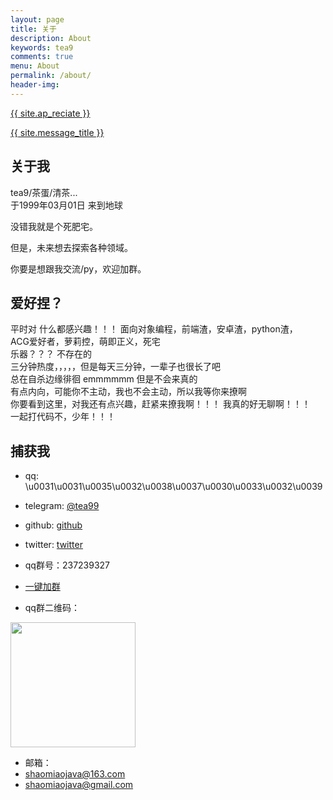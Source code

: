 ```yaml
---
layout: page
title: 关于
description: About
keywords: tea9
comments: true
menu: About
permalink: /about/
header-img: 
---
```


<!--重新布局aboutme 添加qq base
64 联系方式 赞赏列表-->

<!-- ## 欢迎你来到我的blog  -->

<!-- > 写写代码  
> 学习不同的东西  -->


<!-- ## 我在做什么

我还是个代码界的萌新，在各种编程群混脸熟。  

现在在做*安卓开发*。 -->

<!--我现在正在学习开发*小程序**web安全*你懂的！,还在接触*前端开发*。  -->

<div class="bio">
    <p><a href="{{ site.ap_link }}">{{ site.ap_reciate }}</a></p>
</div>

<div class="bio">
    <p><a href="{{ site.message_link }}">{{ site.message_title }}</a></p>
</div>

## 关于我

tea9/茶蛋/清茶...  
于1999年03月01日 来到地球  

没错我就是个死肥宅。  

但是，未来想去探索各种领域。  

你要是想跟我交流/py，欢迎加群。  

## 爱好捏？

平时对 什么都感兴趣！！！  面向对象编程，前端渣，安卓渣，python渣，  
ACG爱好者，萝莉控，萌即正义，死宅  
乐器？？？<!--古琴会一点吧，给我谱子可以弹--> 不存在的  
三分钟热度，，，，，但是每天三分钟，一辈子也很长了吧  
总在自杀边缘徘徊  emmmmmm 但是不会来真的  
有点内向，可能你不主动，我也不会主动，所以我等你来撩啊  
你要看到这里，对我还有点兴趣，赶紧来撩我啊！！！ 我真的好无聊啊！！！  
一起打代码不，少年！！！ 

## 捕获我
+ qq: \u0031\u0031\u0035\u0032\u0038\u0037\u0030\u0033\u0032\u0039  

+ telegram: [@tea99](https://t.me/tea99)  

+ github: [github](https://github.com/tea9)  

+ twitter: [twitter](https://twitter.com/shaomiaosun)  


+ qq群号：237239327  
+ <a target="_blank" href="https://jq.qq.com/?_wv=1027&k=5W65BfQ">一键加群</a>
+ qq群二维码：  
<img src="/assets/img/qr.png" width="200" height="200"/>

+ 邮箱： 
+ shaomiaojava@163.com  
+ shaomiaojava@gmail.com  

<!-- 赞赏我

我的文章你要是喜欢或者对你有帮助，欢迎赞赏我，可能会有小礼物，我在准备中（比如亲手写的明信片、我做的小东西什么的）。  

<img src="/assets/img/alipay.png" width="200" height="200">
<img src="/assets/img/wechatpay.png" width="200" height="200">-->
